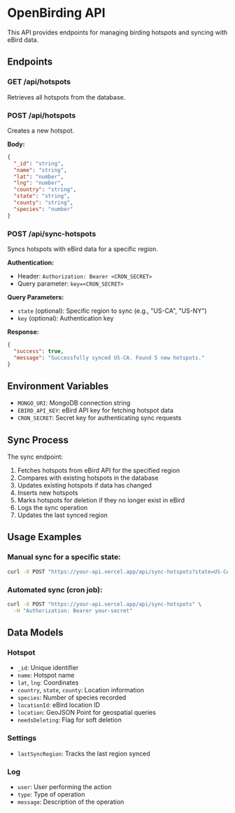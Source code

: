 # OpenBirding API

This API provides endpoints for managing birding hotspots and syncing with eBird data.

## Endpoints

### GET /api/hotspots

Retrieves all hotspots from the database.

### POST /api/hotspots

Creates a new hotspot.

**Body:**

```json
{
  "_id": "string",
  "name": "string",
  "lat": "number",
  "lng": "number",
  "country": "string",
  "state": "string",
  "county": "string",
  "species": "number"
}
```

### POST /api/sync-hotspots

Syncs hotspots with eBird data for a specific region.

**Authentication:**

- Header: `Authorization: Bearer <CRON_SECRET>`
- Query parameter: `key=<CRON_SECRET>`

**Query Parameters:**

- `state` (optional): Specific region to sync (e.g., "US-CA", "US-NY")
- `key` (optional): Authentication key

**Response:**

```json
{
  "success": true,
  "message": "Successfully synced US-CA. Found 5 new hotspots."
}
```

## Environment Variables

- `MONGO_URI`: MongoDB connection string
- `EBIRD_API_KEY`: eBird API key for fetching hotspot data
- `CRON_SECRET`: Secret key for authenticating sync requests

## Sync Process

The sync endpoint:

1. Fetches hotspots from eBird API for the specified region
2. Compares with existing hotspots in the database
3. Updates existing hotspots if data has changed
4. Inserts new hotspots
5. Marks hotspots for deletion if they no longer exist in eBird
6. Logs the sync operation
7. Updates the last synced region

## Usage Examples

### Manual sync for a specific state:

```bash
curl -X POST "https://your-api.vercel.app/api/sync-hotspots?state=US-CA&key=your-secret"
```

### Automated sync (cron job):

```bash
curl -X POST "https://your-api.vercel.app/api/sync-hotspots" \
  -H "Authorization: Bearer your-secret"
```

## Data Models

### Hotspot

- `_id`: Unique identifier
- `name`: Hotspot name
- `lat`, `lng`: Coordinates
- `country`, `state`, `county`: Location information
- `species`: Number of species recorded
- `locationId`: eBird location ID
- `location`: GeoJSON Point for geospatial queries
- `needsDeleting`: Flag for soft deletion

### Settings

- `lastSyncRegion`: Tracks the last region synced

### Log

- `user`: User performing the action
- `type`: Type of operation
- `message`: Description of the operation

